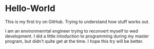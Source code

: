 # Hello-World
This is my first try on GitHub. Trying to understand how stuff works out.

I am an environmenrtal engineer trying to reconvert myself to wed development.
I did a little intoduction to programming during my master program, but didn't quite get at the time. 
I hope this try will be better.

